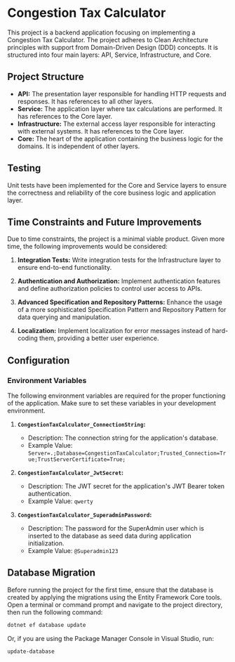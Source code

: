 # Congestion Tax Calculator

This project is a backend application focusing on implementing a Congestion Tax Calculator. The project adheres to Clean Architecture principles with support from Domain-Driven Design (DDD) concepts. It is structured into four main layers: API, Service, Infrastructure, and Core.

## Project Structure

- **API:** The presentation layer responsible for handling HTTP requests and responses. It has references to all other layers.
- **Service:** The application layer where tax calculations are performed. It has references to the Core layer.
- **Infrastructure:** The external access layer responsible for interacting with external systems. It has references to the Core layer.
- **Core:** The heart of the application containing the business logic for the domains. It is independent of other layers.

## Testing

Unit tests have been implemented for the Core and Service layers to ensure the correctness and reliability of the core business logic and application layer.

## Time Constraints and Future Improvements

Due to time constraints, the project is a minimal viable product. Given more time, the following improvements would be considered:

1. **Integration Tests:** Write integration tests for the Infrastructure layer to ensure end-to-end functionality.

2. **Authentication and Authorization:** Implement authentication features and define authorization policies to control user access to APIs.

3. **Advanced Specification and Repository Patterns:** Enhance the usage of a more sophisticated Specification Pattern and Repository Pattern for data querying and manipulation.

4. **Localization:** Implement localization for error messages instead of hard-coding them, providing a better user experience.

## Configuration

### Environment Variables

The following environment variables are required for the proper functioning of the application. Make sure to set these variables in your development environment.

1. **`CongestionTaxCalculator_ConnectionString`:**
   - Description: The connection string for the application's database.
   - Example Value: `Server=.;Database=CongestionTaxCalculator;Trusted_Connection=True;TrustServerCertificate=True;`

2. **`CongestionTaxCalculator_JwtSecret`:**
   - Description: The JWT secret for the application's JWT Bearer token authentication.
   - Example Value: `qwerty`

3. **`CongestionTaxCalculator_SuperadminPassword`:**
   - Description: The password for the SuperAdmin user which is inserted to the database as seed data during application initialization.
   - Example Value: `@Superadmin123`

## Database Migration

Before running the project for the first time, ensure that the database is created by applying the migrations using the Entity Framework Core tools. Open a terminal or command prompt and navigate to the project directory, then run the following command:

```bash
dotnet ef database update
```
Or, if you are using the Package Manager Console in Visual Studio, run:

```bash
update-database
```